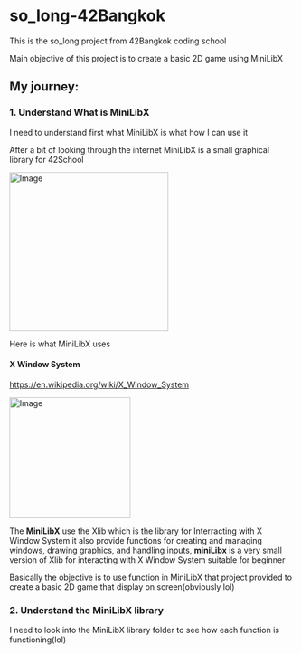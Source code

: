 # so_long-42Bangkok
This is the so_long project from 42Bangkok coding school

Main objective of this project is to create a basic 2D game 
using MiniLibX

## My journey:

### 1. Understand What is **MiniLibX**

I need to understand first what MiniLibX is what how I can use it

After a bit of looking through the internet
MiniLibX is a small graphical library for 42School

<img width="281" alt="Image" src="https://github.com/user-attachments/assets/359bc99c-b1bb-4e2b-9dbf-ed811f0e2979" />

Here is what MiniLibX uses 

  #### X Window System
https://en.wikipedia.org/wiki/X_Window_System

<img width="214" alt="Image" src="https://github.com/user-attachments/assets/d2f00268-658d-4241-835a-dbddfe91bf0b" />

The **MiniLibX** use the Xlib which is the library for Interracting with X Window System
it also provide functions for creating and managing windows, drawing graphics, and handling inputs, 
**miniLibx** is a very small version of Xlib for interacting with X Window System suitable for beginner


Basically the objective is to use function in MiniLibX that project provided to create a basic 2D game that display on screen(obviously lol)

### 2. Understand the **MiniLibX** library

I need to look into the MiniLibX library folder to see how each function is functioning(lol)

